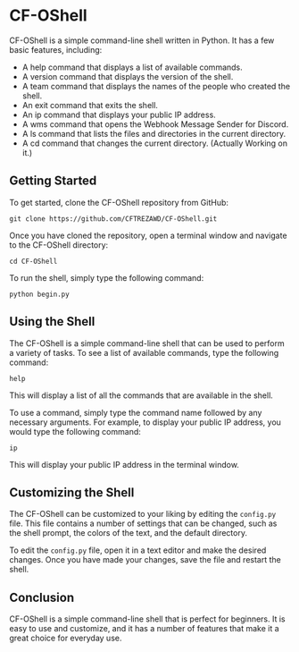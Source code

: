  # CF-OShell

CF-OShell is a simple command-line shell written in Python. It has a few basic features, including:

- A help command that displays a list of available commands.
- A version command that displays the version of the shell.
- A team command that displays the names of the people who created the shell.
- An exit command that exits the shell.
- An ip command that displays your public IP address.
- A wms command that opens the Webhook Message Sender for Discord.
- A ls command that lists the files and directories in the current directory.
- A cd command that changes the current directory. (Actually Working on it.)

## Getting Started

To get started, clone the CF-OShell repository from GitHub:

```
git clone https://github.com/CFTREZAWD/CF-OShell.git
```

Once you have cloned the repository, open a terminal window and navigate to the CF-OShell directory:

```
cd CF-OShell
```

To run the shell, simply type the following command:

```
python begin.py
```

## Using the Shell

The CF-OShell is a simple command-line shell that can be used to perform a variety of tasks. To see a list of available commands, type the following command:

```
help
```

This will display a list of all the commands that are available in the shell.

To use a command, simply type the command name followed by any necessary arguments. For example, to display your public IP address, you would type the following command:

```
ip
```

This will display your public IP address in the terminal window.

## Customizing the Shell

The CF-OShell can be customized to your liking by editing the `config.py` file. This file contains a number of settings that can be changed, such as the shell prompt, the colors of the text, and the default directory.

To edit the `config.py` file, open it in a text editor and make the desired changes. Once you have made your changes, save the file and restart the shell.

## Conclusion

CF-OShell is a simple command-line shell that is perfect for beginners. It is easy to use and customize, and it has a number of features that make it a great choice for everyday use.

